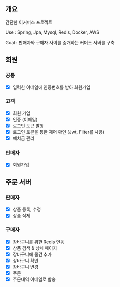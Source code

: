 ## 개요

간단한 이커머스 프로젝트

Use : Spring, Jpa, Mysql, Redis, Docker, AWS

Goal : 판매자와 구매자 사이를 중개하는 커머스 서버를 구축

## 회원
### 공통
- [X] 입력한 이메일에 인증번호를 받아 회원가입

### 고객
- [X] 회원 가입
- [X] 인증 (이메일)
- [X] 로그인 토큰 발행
- [X] 로그인 토큰을 통한 제어 확인 (Jwt, Filter를 사용)
- [X] 예치금 관리

### 판매자
- [X] 회원가입

## 주문 서버

### 판매자
- [X] 상품 등록, 수정
- [X] 상품 삭제

### 구매자
- [X] 장바구니를 위한 Redis 연동
- [X] 상품 검색 & 상세 페이지
- [X] 장바구니에 물건 추가
- [X] 장바구니 확인
- [X] 장바구니 변경
- [X] 주문
- [X] 주문내역 이메일로 발송